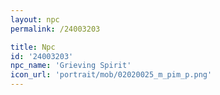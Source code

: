 ```yaml
---
layout: npc
permalink: /24003203

title: Npc
id: '24003203'
npc_name: 'Grieving Spirit'
icon_url: 'portrait/mob/02020025_m_pim_p.png'
---
```


